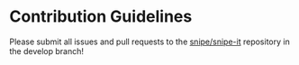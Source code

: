 # Contribution Guidelines

Please submit all issues and pull requests to the [snipe/snipe-it](http://github.com/snipe/snipe-it) repository in the develop branch!